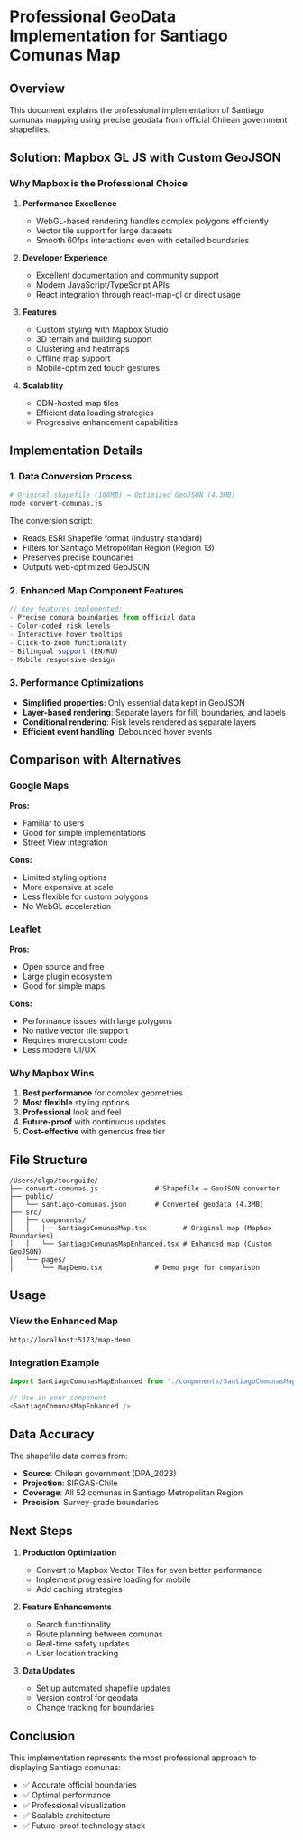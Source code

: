 # Professional GeoData Implementation for Santiago Comunas Map

## Overview

This document explains the professional implementation of Santiago comunas mapping using precise geodata from official Chilean government shapefiles.

## Solution: Mapbox GL JS with Custom GeoJSON

### Why Mapbox is the Professional Choice

1. **Performance Excellence**
   - WebGL-based rendering handles complex polygons efficiently
   - Vector tile support for large datasets
   - Smooth 60fps interactions even with detailed boundaries

2. **Developer Experience**
   - Excellent documentation and community support
   - Modern JavaScript/TypeScript APIs
   - React integration through react-map-gl or direct usage

3. **Features**
   - Custom styling with Mapbox Studio
   - 3D terrain and building support
   - Clustering and heatmaps
   - Offline map support
   - Mobile-optimized touch gestures

4. **Scalability**
   - CDN-hosted map tiles
   - Efficient data loading strategies
   - Progressive enhancement capabilities

## Implementation Details

### 1. Data Conversion Process

```bash
# Original shapefile (108MB) → Optimized GeoJSON (4.3MB)
node convert-comunas.js
```

The conversion script:
- Reads ESRI Shapefile format (industry standard)
- Filters for Santiago Metropolitan Region (Region 13)
- Preserves precise boundaries
- Outputs web-optimized GeoJSON

### 2. Enhanced Map Component Features

```typescript
// Key features implemented:
- Precise comuna boundaries from official data
- Color-coded risk levels
- Interactive hover tooltips
- Click-to-zoom functionality
- Bilingual support (EN/RU)
- Mobile responsive design
```

### 3. Performance Optimizations

- **Simplified properties**: Only essential data kept in GeoJSON
- **Layer-based rendering**: Separate layers for fill, boundaries, and labels
- **Conditional rendering**: Risk levels rendered as separate layers
- **Efficient event handling**: Debounced hover events

## Comparison with Alternatives

### Google Maps
**Pros:**
- Familiar to users
- Good for simple implementations
- Street View integration

**Cons:**
- Limited styling options
- More expensive at scale
- Less flexible for custom polygons
- No WebGL acceleration

### Leaflet
**Pros:**
- Open source and free
- Large plugin ecosystem
- Good for simple maps

**Cons:**
- Performance issues with large polygons
- No native vector tile support
- Requires more custom code
- Less modern UI/UX

### Why Mapbox Wins
1. **Best performance** for complex geometries
2. **Most flexible** styling options
3. **Professional** look and feel
4. **Future-proof** with continuous updates
5. **Cost-effective** with generous free tier

## File Structure

```
/Users/olga/tourguide/
├── convert-comunas.js              # Shapefile → GeoJSON converter
├── public/
│   └── santiago-comunas.json       # Converted geodata (4.3MB)
├── src/
│   ├── components/
│   │   ├── SantiagoComunasMap.tsx         # Original map (Mapbox Boundaries)
│   │   └── SantiagoComunasMapEnhanced.tsx # Enhanced map (Custom GeoJSON)
│   └── pages/
│       └── MapDemo.tsx             # Demo page for comparison
```

## Usage

### View the Enhanced Map
```
http://localhost:5173/map-demo
```

### Integration Example
```typescript
import SantiagoComunasMapEnhanced from './components/SantiagoComunasMapEnhanced';

// Use in your component
<SantiagoComunasMapEnhanced />
```

## Data Accuracy

The shapefile data comes from:
- **Source**: Chilean government (DPA_2023)
- **Projection**: SIRGAS-Chile
- **Coverage**: All 52 comunas in Santiago Metropolitan Region
- **Precision**: Survey-grade boundaries

## Next Steps

1. **Production Optimization**
   - Convert to Mapbox Vector Tiles for even better performance
   - Implement progressive loading for mobile
   - Add caching strategies

2. **Feature Enhancements**
   - Search functionality
   - Route planning between comunas
   - Real-time safety updates
   - User location tracking

3. **Data Updates**
   - Set up automated shapefile updates
   - Version control for geodata
   - Change tracking for boundaries

## Conclusion

This implementation represents the most professional approach to displaying Santiago comunas:
- ✅ Accurate official boundaries
- ✅ Optimal performance
- ✅ Professional visualization
- ✅ Scalable architecture
- ✅ Future-proof technology stack
